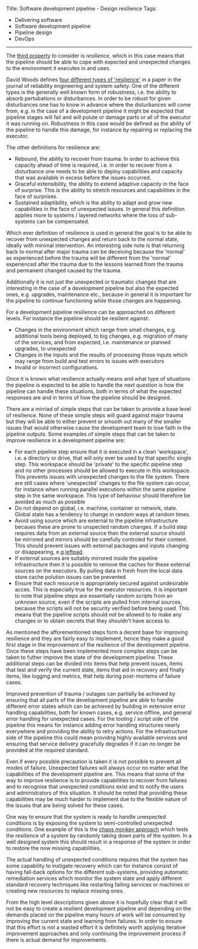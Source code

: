 Title: Software development pipeline - Design resilience
Tags:
  - Delivering software
  - Software development pipeline
  - Pipeline design
  - DevOps
---

The [third property](Software-development-pipeline-Design-introduction.html) to consider is
*resilience*, which in this case means that the pipeline should be able to cope with
expected and unexpected changes to the environment it executes in and uses.

David Woods defines [four different types of 'resilience'](https://www.researchgate.net/publication/276139783_Four_concepts_for_resilience_and_the_implications_for_the_future_of_resilience_engineering) in a paper in the journal of reliability engineering and system safety. One of the different types
is the generally well known form of robustness, i.e. the ability to absorb pertubations or disturbances.
In order to be robust for given disturbances one has to know in advance where the disturbances will
come from, e.g. in the case of a development pipeline it might be expected that pipeline stages will
fail and will polute or damage parts or all of the executor it was running on. Robustness in this
case would be defined as the ability of the pipeline to handle this damage, for instance by repairing
or replacing the executor.

The other definitions for resilience are:

- Rebound, the ability to recover from trauma: In order to achieve this capacity ahead of time is
  required, i.e. in order to recover from a disturbance one needs to be able to deploy capabilities
  and capacity that was available in excess before the issues occurred.
- Graceful extensibility, the ability to extend adaptive capacity in the face of surprise. This is
  the ability to stretch resources and capabilities in the face of surprises.
- Sustained adaptibility, which is the ability to adapt and grow new capabilities in the face of
  unexpected issues. In general this definition applies more to systems / layered networks where
  the loss of sub-systems can be compensated.

Which ever definition of resilience is used in general the goal is to be able to recover from
unexpected changes and return back to the normal state, ideally with minimal intervention. An interesting
side note is that returning back to normal after major trauma can be deceiving because the 'normal' as
experienced before the trauma will be different from the 'normal' experienced after the trauma due
to the lessons learned from the trauma and permanent changed caused by the trauma.

Additionally it is not just the unexpected or traumatic changes that are interesting in the case of a
development pipeline but also the expected ones, e.g. upgrades, maintenance etc., because in general
it is important for the pipeline to continue functioning while those changes are happening.

For a development pipeline resilience can be approached on different levels. For instance the
pipeline should be resilient against:

- Changes in the environment which range from small changes, e.g. additional tools being deployed,
  to big changes, e.g. migration of many of the services, and from expected, i.e. maintenance or
  planned upgrades, to unexpected
- Changes in the inputs and the results of processing those inputs which may range from build and test
  errors to issues with executors
- Invalid or incorrect configurations.

Once it is known what resilience actually means and what type of situations the pipeline is expected
to be able to handle the next question is how the pipeline can handle these situations, both in
terms of what the expected responses are and in terms of how the pipeline should be designed.

There are a mirriad of simple steps that can be taken to provide a base level of resilience. None
of these simple steps will guard against major trauma but they will be able to either prevent or
smooth out many of the smaller issues that would otherwise cause the development team to lose faith
in the pipeline outputs. Some examples of simple steps that can be taken to improve resilience in
a development pipeline are:

- For each pipeline step ensure that it is executed in a clean 'workspace', i.e. a directory or drive,
  that will only ever be used by that specific single step. This workspace should be 'private' to the
  specific pipeline step and no other processes should be allowed to execute in this workspace. This
  prevents issues with unexpected changes to the file system. There are still cases where 'unexpected'
  changes to the file system can occur, for instance when running parallel executions within the same
  pipeline step in the same workspace. This type of behaviour should therefore be avoided as much as
  possible
- Do not depend on global, i.e. machine, container or network, state. Global state has a tendency
  to change in random ways at random times.
- Avoid using source which are external to the pipeline infrastructure becaues these are prone to
  unspected random changes. If a build step requires data from an external source then the external
  source should be mirrored and mirrors should be carefully controled for their content. This should
  prevent issues with external packages and inputs changing or disappearing, e.g.[leftpad](https://www.theregister.co.uk/2016/03/23/npm_left_pad_chaos/).
- If external sources are suitably mirrored inside the pipeline infrastructure then it is possible
  to remove the caches for these external sources on the executors. By pulling data in fresh from the
  local data store cache polution issues can be prevented
- Ensure that each resource is appropriately secured against undesirable acces. This is especially
  true for the executor resources. It is important to note that pipeline steps are essentially random
  scripts from an unknown source, even if the scripts are pulled from internal sources, because the
  scripts will not be security verified before being used. This means that the pipeline scripts should
  not be allowed to to make any changes or to obtain secrets that they shouldn't have access to.

As mentioned the afforementioned steps form a decent base for improving resilience and they are
fairly easy to implement, hence they make a good first stage in the improvement of the resilience
of the development pipeline. Once these steps have been implemented more complex steps can be taken
to futher improve the state of the development pipeline. These additional steps can be divided into
items that help prevent issues, items that test and verify the current state, items that aid in
recovery and finally items, like logging and metrics, that help during post-mortems of failure cases.

Improved prevention of trauma / outages can partially be achieved by ensuring that all parts of the
development pipeline are able to handle different error states which can be achieved by building in
extensive error handling capabilities, both for known cases, e.g. service offline, and general error
handling for unexpected cases. For the tooling / script side of the pipeline this means for instance
adding error handling structures nearly everywhere and providing the ability to retry actions.
For the infrastructure side of the pipeline this could mean providng highly available services and
ensuring that service delivery gracefully degrades if it can no longer be provided at the required
standard.

Even if every possible precaution is taken it is not possible to prevent all modes of failure. Unexpected
failures will always occur no matter what the capabilities of the development pipeline are. This means
that some of the way to improve resilience is to provide capabilities to recover from failures and to
recognise that unexpected conditions exist and to notify the users and administrators of this situation.
It should be noted that providing these capabilities may be much harder to implement due to the
flexible nature of the issues that are being solved for these cases.

One way to ensure that the system is ready to handle unexpected conditions is by exposing the system
to semi-controlled unexpected conditions. One example of this is the
[chaos monkey approach](https://github.com/Netflix/SimianArmy/wiki/Chaos-Monkey) which tests the
resilience of a system by randomly taking down parts of the system. In a well designed system this
should result in a response of the system in order to restore the now missing capabilities.

The actual handling of unexpected conditions requires that the system has some capability to instigate
recovery which can for instance consist of having fall-back options for the different sub-systems,
providing automatic remediation services which monitor the system state and apply different standard
recovery techniques like restarting failing services or machines or creating new resources to replace
missing ones.

From the high level descriptions given above it is hopefully clear that it will not be easy to create
a resilient development pipeline and depending on the demands placed on the pipeline many hours of
work will be consumed by improving the current state and learning from failures. In order to ensure
that this effort is not a wasted effort it is definitely worth applying iterative improvement approaches
and only continuing the improvement process if there is actual demand for improvements.
